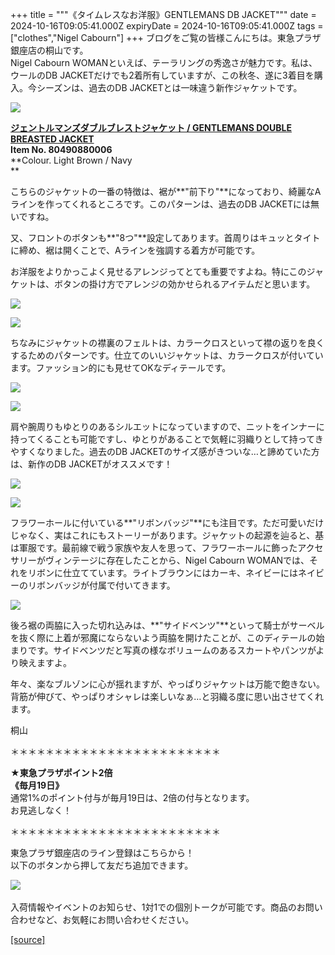 +++
title = """《タイムレスなお洋服》GENTLEMANS DB JACKET"""
date = 2024-10-16T09:05:41.000Z
expiryDate = 2024-10-16T09:05:41.000Z
tags = ["clothes","Nigel Cabourn"]
+++
ブログをご覧の皆様こんにちは。東急プラザ銀座店の桐山です。  
Nigel Cabourn WOMANといえば、テーラリングの秀逸さが魅力です。私は、ウールのDB JACKETだけでも2着所有していますが、この秋冬、遂に3着目を購入。今シーズンは、過去のDB JACKETとは一味違う新作ジャケットです。

![](https://cdn.shopify.com/s/files/1/0094/9295/5196/files/IMG_9848_c93250d7-a7a3-4e66-8b0b-0e08c594e108_480x480.jpg?v=1728620118)

[**ジェントルマンズダブルブレストジャケット / GENTLEMANS DOUBLE BREASTED JACKET**](https://cabourn.jp/products/80490880006)  
**Item No. 80490880006**  
**Colour. Light Brown / Navy  
**

こちらのジャケットの一番の特徴は、裾が**"前下り"**になっており、綺麗なAラインを作ってくれるところです。このパターンは、過去のDB JACKETには無いですね。

又、フロントのボタンも**"8つ"**設定してあります。首周りはキュッとタイトに締め、裾は開くことで、Aラインを強調する着方が可能です。

お洋服をよりかっこよく見せるアレンジってとても重要ですよね。特にこのジャケットは、ボタンの掛け方でアレンジの効かせられるアイテムだと思います。

![](https://cdn.shopify.com/s/files/1/0094/9295/5196/files/IMG_9872_480x480.jpg?v=1728620006)

![](https://cdn.shopify.com/s/files/1/0094/9295/5196/files/IMG_9863_480x480.jpg?v=1728620006)

ちなみにジャケットの襟裏のフェルトは、カラークロスといって襟の返りを良くするためのパターンです。仕立てのいいジャケットは、カラークロスが付いています。ファッション的にも見せてOKなディテールです。

![](https://cdn.shopify.com/s/files/1/0094/9295/5196/files/IMG_0056_480x480.jpg?v=1729068001)

![](https://cdn.shopify.com/s/files/1/0094/9295/5196/files/IMG_0085_9dbceeb0-d0b2-4273-a85b-31bb32713e90_480x480.jpg?v=1729068066)

肩や腕周りもゆとりのあるシルエットになっていますので、ニットをインナーに持ってくることも可能ですし、ゆとりがあることで気軽に羽織りとして持ってきやすくなりました。過去のDB JACKETのサイズ感がきついな…と諦めていた方は、新作のDB JACKETがオススメです！  

![](https://cdn.shopify.com/s/files/1/0094/9295/5196/files/IMG_9875_aed9aac4-33dc-44b6-a966-b315f5723f08_480x480.jpg?v=1728630567)

![](https://cdn.shopify.com/s/files/1/0094/9295/5196/files/IMG_0121_480x480.jpg?v=1729068372)

フラワーホールに付いている**"リボンバッジ"**にも注目です。ただ可愛いだけじゃなく、実はこれにもストーリーがあります。ジャケットの起源を辿ると、基は軍服です。最前線で戦う家族や友人を思って、フラワーホールに飾ったアクセサリーがヴィンテージに存在したことから、Nigel Cabourn WOMANでは、それをリボンに仕立てています。ライトブラウンにはカーキ、ネイビーにはネイビーのリボンバッジが付属で付いてきます。

![](https://cdn.shopify.com/s/files/1/0094/9295/5196/files/IMG_9894_48abb468-1bda-4069-b1cc-0186de02e16b_480x480.jpg?v=1728883758)

後ろ裾の両脇に入った切れ込みは、**"サイドベンツ"**といって騎士がサーベルを抜く際に上着が邪魔にならないよう両脇を開けたことが、このディテールの始まりです。サイドベンツだと写真の様なボリュームのあるスカートやパンツがより映えますよ。

年々、楽なブルゾンに心が揺れますが、やっぱりジャケットは万能で飽きない。背筋が伸びて、やっぱりオシャレは楽しいなぁ…と羽織る度に思い出させてくれます。

桐山

＊＊＊＊＊＊＊＊＊＊＊＊＊＊＊＊＊＊＊＊＊＊＊＊  
  
**★東急プラザポイント2倍  
《毎月19日》**  
通常1%のポイント付与が毎月19日は、2倍の付与となります。  
お見逃しなく！  
  
＊＊＊＊＊＊＊＊＊＊＊＊＊＊＊＊＊＊＊＊＊＊＊＊

東急プラザ銀座店のライン登録はこちらから！  
以下のボタンから押して友だち追加できます。 

[![](https://scdn.line-apps.com/n/line_add_friends/btn/ja.png)](https://lin.ee/BYB8FHk) 

入荷情報やイベントのお知らせ、1対1での個別トークが可能です。商品のお問い合わせなど、お気軽にお問い合わせください。

[[source]](https://cabourn.jp/blogs/shop-info/tokyuplazaginza20241016)
